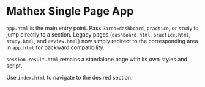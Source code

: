 # Mathex Single Page App

`app.html` is the main entry point. Pass `?area=dashboard`, `practice`, or `study` to jump directly to a section. Legacy pages (`dashboard.html`, `practice.html`, `study.html`, and `review.html`) now simply redirect to the corresponding area in `app.html` for backward compatibility.

`session-result.html` remains a standalone page with its own styles and script.

Use `index.html` to navigate to the desired section.
